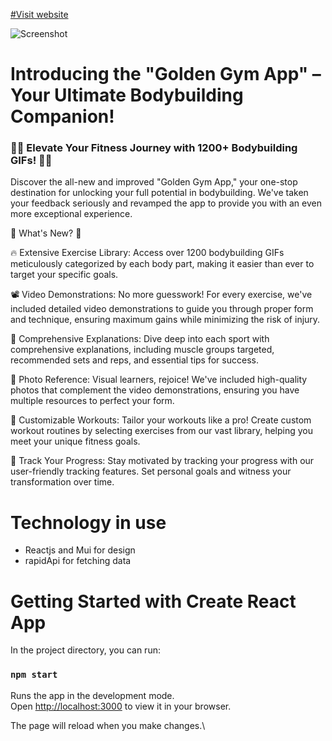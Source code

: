 [#Visit website](https://gym-gold-devmilad.vercel.app/)

![Screenshot](https://cdn.sanity.io/images/4aqurx4h/production/33a9423ceccfad25674ce5200953e0627c317f66-1280x716.png)

# Introducing the "Golden Gym App" – Your Ultimate Bodybuilding Companion!
### 🏋️‍♂️ Elevate Your Fitness Journey with 1200+ Bodybuilding GIFs! 🏋️‍♀️

Discover the all-new and improved "Golden Gym App," your one-stop destination for unlocking your full potential in bodybuilding. We've taken your feedback seriously and revamped the app to provide you with an even more exceptional experience.

🎯 What's New? 🎯

🔥 Extensive Exercise Library: Access over 1200 bodybuilding GIFs meticulously categorized by each body part, making it easier than ever to target your specific goals.

📽️ Video Demonstrations: No more guesswork! For every exercise, we've included detailed video demonstrations to guide you through proper form and technique, ensuring maximum gains while minimizing the risk of injury.

📖 Comprehensive Explanations: Dive deep into each sport with comprehensive explanations, including muscle groups targeted, recommended sets and reps, and essential tips for success.

🤳 Photo Reference: Visual learners, rejoice! We've included high-quality photos that complement the video demonstrations, ensuring you have multiple resources to perfect your form.

📅 Customizable Workouts: Tailor your workouts like a pro! Create custom workout routines by selecting exercises from our vast library, helping you meet your unique fitness goals.

🔄 Track Your Progress: Stay motivated by tracking your progress with our user-friendly tracking features. Set personal goals and witness your transformation over time.

# Technology in use
* Reactjs and Mui for design
* rapidApi for fetching data

# Getting Started with Create React App

In the project directory, you can run:

### `npm start`

Runs the app in the development mode.\
Open [http://localhost:3000](http://localhost:3000) to view it in your browser.

The page will reload when you make changes.\

